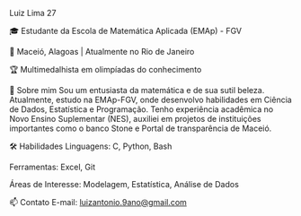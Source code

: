 Luiz Lima 27


🎓 Estudante da Escola de Matemática Aplicada (EMAp) - FGV
 
📍 Maceió, Alagoas | Atualmente no Rio de Janeiro

🏆 Multimedalhista em olimpíadas do conhecimento

👋 Sobre mim
Sou um entusiasta da matemática e de sua sutil beleza. Atualmente, estudo na EMAp-FGV, onde desenvolvo habilidades em Ciência de Dados, Estatística e Programação. Tenho experiência acadêmica no Novo Ensino Suplementar (NES), auxiliei em projetos de instituições importantes como o banco Stone e Portal de transparência de Maceió.

🛠️ Habilidades
Linguagens: C, Python, Bash

Ferramentas: Excel, Git

Áreas de Interesse: Modelagem, Estatística, Análise de Dados 


📫 Contato
E-mail: luizantonio.9ano@gmail.com

